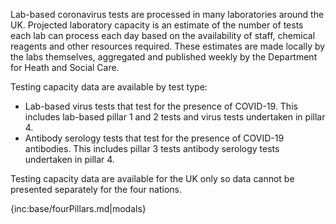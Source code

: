 ﻿Lab-based coronavirus tests are processed in many laboratories around the UK. Projected laboratory capacity is an estimate of the number of tests each lab can process each day based on the availability of staff, chemical reagents and other resources required. These estimates are made locally by the labs themselves, aggregated and published weekly by the Department for Heath and Social Care.

Testing capacity data are available by test type:  
* Lab-based virus tests that test for the presence of COVID-19.  This includes lab-based pillar 1 and 2 tests and virus tests undertaken in pillar 4.
* Antibody serology tests that test for the presence of COVID-19 antibodies.  This includes pillar 3 tests antibody serology tests undertaken in pillar 4. 

Testing capacity data are available for the UK only so data cannot be presented separately for the four nations.  

{inc:base/fourPillars.md|modals}